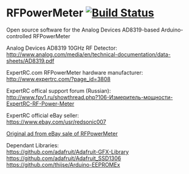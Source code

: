# RFPowerMeter [![Build Status](https://travis-ci.org/fiveangle/RFPowerMeter.svg?branch=master)](https://travis-ci.org/fiveangle/RFPowerMeter)

Open source software for the Analog Devices AD8319-based Arduino-controlled RFPowerMeter

Analog Devices AD8319 10GHz RF Detector:<br>
http://www.analog.com/media/en/technical-documentation/data-sheets/AD8319.pdf

ExpertRC.com RFPowerMeter hardware manufacturer:<br>
http://www.expertrc.com/?page_id=3808

ExpertRC offical support forum (Russian):<br>
http://www.fpv1.ru/showthread.php?106-Измеритель-мощности-ExpertRC-RF-Power-Meter

ExpertRC official eBay seller:<br>
https://www.ebay.com/usr/redsonic007

[Original ad from eBay sale of RFPowerMeter](eBayAd.md)

Dependant Libraries:<br>
https://github.com/adafruit/Adafruit-GFX-Library<br>
https://github.com/adafruit/Adafruit_SSD1306<br>
https://github.com/thijse/Arduino-EEPROMEx<br>
